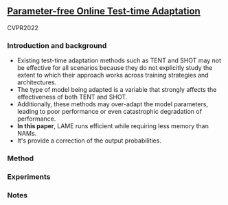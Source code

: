
## [Parameter-free Online Test-time Adaptation](https://arxiv.org/abs/2201.05718)

CVPR2022

### Introduction and background
- Existing test-time adaptation methods such as TENT and SHOT may not be effective for all scenarios because they do not explicitly study the extent to which their approach works across training strategies and architectures. 
- The type of model being adapted is a variable that strongly affects the effectiveness of both TENT and SHOT. 
- Additionally, these methods may over-adapt the model parameters, leading to poor performance or even catastrophic degradation of performance. 
- **In this paper**, LAME runs efficient while requiring less memory than NAMs. 
- It's provide a correction of the output probabilities.

### Method

### Experiments

### Notes
